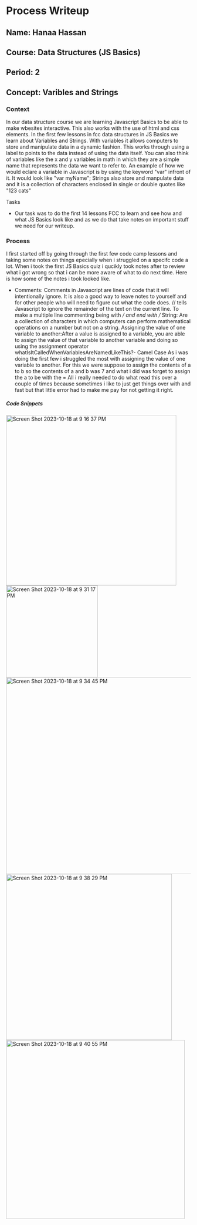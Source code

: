 # Process Writeup

## Name: Hanaa Hassan
## Course: Data Structures (JS Basics)
## Period: 2
## Concept: Varibles and Strings


### Context

In our data structure course we are learning Javascript Basics to be able to make wbesites interactive. This also works with the use of html and css elements.
In the first few lessons in fcc data structures in JS Basics we learn about Variables and Strings. With variables it allows computers to store and manipulate data in a dynamic fashion. This works through using a label to points to the data instead of using the data itself. You can also think of variables like the x and y variables in math in which they are a simple name that represents the data we want to refer to.
An example of how we would eclare a variable in Javascript is by using the keyword "var" infront of it. It would look like "var myName";
Strings also store and manpulate data and it is a collection of characters enclosed in single or double quotes like "123 cats"



Tasks

* Our task was to do the first 14 lessons FCC to learn and see how and what JS Basics look like and as we do that take notes on important stuff we need for our writeup.
### Process
  I first started off by going through the first few code camp lessons and taking some notes on things epecially  when i struggled on a specifc code a lot. 
  When i took the first JS Basics quiz i qucikly took notes after to review what i got wrong so that i can be more aware of what to do next time. Here is how some of the notes i took looked like.
  * Comments:
Comments in Javascript are lines of code that it will intentionally ignore. It is also a good way to leave notes to yourself and for other people who will need to figure out what the code does.
// tells Javascript to ignore the remainder of the text on the current line.
To make a multiple line commenting being with */ and end with /*
String: Are a collection of characters in which computers can perform mathematical operations on a number but not on a string.
Assigning the value of one variable to another:After a value is assigned to a variable, you are able to assign the value of that variable to another variable and doing so using the assignment operator 
whatIsItCalledWhenVariablesAreNamedLikeThis?- Camel Case
As i was doing the first few i struggled the most with assigning the value of one variable to another. For this we were suppose to assign the contents of a to b so the contents of a and b was 7 and what i did was forget to assign the a to be with the =
All i really needed to do what read this over a couple of times because sometimes i like to just get things over with and fast but that little error had to make me pay for not getting it right. 


##### Code Snippets

 <img width="464" alt="Screen Shot 2023-10-18 at 9 16 37 PM" src="https://github.com/hanaah1529/sep11-writeups/assets/114586364/52c44f16-d9a4-4a1e-a2c5-a5da982dbf90">



<img width="250" alt="Screen Shot 2023-10-18 at 9 31 17 PM" src="https://github.com/hanaah1529/sep11-writeups/assets/114586364/982fd4ed-5a8b-4170-9684-3aff68b403f0">


<img width="536" alt="Screen Shot 2023-10-18 at 9 34 45 PM" src="https://github.com/hanaah1529/sep11-writeups/assets/114586364/e98f8878-3595-45d4-95e3-bd62a9b8701d">


<img width="452" alt="Screen Shot 2023-10-18 at 9 38 29 PM" src="https://github.com/hanaah1529/sep11-writeups/assets/114586364/50e4d1d3-3481-4ca3-8e34-c663a3230703">

<img width="487" alt="Screen Shot 2023-10-18 at 9 40 55 PM" src="https://github.com/hanaah1529/sep11-writeups/assets/114586364/1af0e50d-b533-4dc6-821f-c59e8fc74451">



